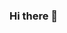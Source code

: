 ### Hi there 👋

<!--
**paskaeu25/paskaeu25** is a ✨ _special_ ✨ repository because its `README.md` (this file) appears on your GitHub profile.

Great! With the information you provided, I've created a draft of your profile readme. Feel free to review and edit it as you see fit:

---

# Hi there, I'm Pavelas Bulatovas! 👋

📍 Vilnius, Lithuania

🎯 Aspiring Web Developer | 🚀 Learning and Growing

## About Me

I recently transitioned from a 3-year career as a Business Analyst to pursue my passion for web development. Currently, I'm wholeheartedly dedicated to learning and expanding my skills in this exciting field.

## Skills

- HTML
- CSS
- JavaScript

I'm eager to further enhance my knowledge and proficiency by delving into the following technologies:

- Node.js
- MongoDB
- React
- TypeScript

## Featured Project

**Good Enough Todo**

A simple yet functional Todo app that I built to practice my web development skills.

- GitHub Repository: [paskaeu25/good-enough-todo](https://github.com/paskaeu25/good-enough-todo)
- Live Demo: [Good Enough Todo](https://paskaeu25.github.io/good-enough-todo/)

## Contact

📧 Email: bulatovp9@gmail.com

💼 LinkedIn: [Pavelas Bulatovas](https://www.linkedin.com/in/pavelas-bulatovas-7b43bb158/)

## Interests

When I'm not coding, you can find me enjoying various activities:

- Working out
- Cycling
- Basketball
- Football
- Volleyball

Feel free to reach out to me for any web development collaborations or opportunities. Let's connect and create something amazing together!

---

Remember that this is just a starting point, and you can always personalize it further to reflect your unique personality and experiences. You can copy and paste this content into your GitHub profile readme file and update it accordingly. If you have any specific requests or changes you'd like to make, feel free to let me know, and I'll be happy to assist you further!
